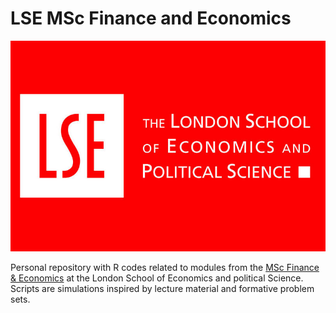 # LSE MSc Finance and Economics

<p align = "center">
  <img src = "https://github.com/giorgiocmorales/LSE-FE/blob/main/LSE_logo.jpg?raw=true" alt = "Banner">
</p>

Personal repository with R codes related to modules from the [MSc Finance & Economics](https://www.lse.ac.uk/study-at-lse/graduate/msc-finance-and-economics) at the London School of Economics and political Science. Scripts are simulations inspired by lecture material and formative problem sets.
